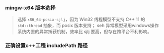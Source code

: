 ### mingw-x64 版本选择
> 选择 `x86_64-posix-sjlj`，因为 Win32 线程模型不支持 C++ 11 的 `std::thread` 抽象，而 posix 版本支持； seh 异常模型采用windows操作系统内置的异常捕获机制，效率比 sjlj 要高，但存在跨平台不利影响。

### 正确设置c++工程 includePath 路径
```

```